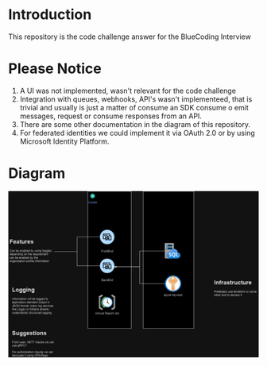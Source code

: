 # Introduction 
This repository is the code challenge answer for the BlueCoding Interview

# Please Notice
1. A UI was not implemented, wasn't relevant for the code challenge
1. Integration with queues, webhooks, API's wasn't implementeed, that is trivial and usually is just a matter of consume an SDK consume o emit messages, request or consume responses from an API.
1. There are some other documentation in the diagram of this repository.
1. For federated identities we could implement it via OAuth 2.0 or by using Microsoft Identity Platform.

# Diagram
![Alt text](mini-architecture.png "a title")